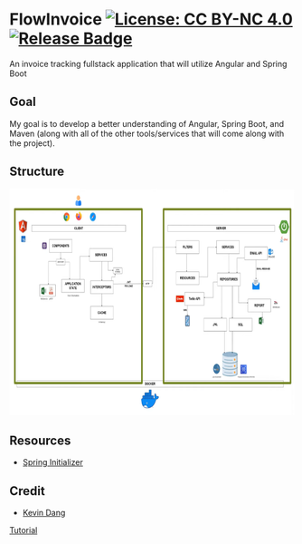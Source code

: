 # FlowInvoice [![License: CC BY-NC 4.0](https://img.shields.io/badge/License-CC_BY--NC_4.0-darkgreen.svg)](https://creativecommons.org/licenses/by-nc/4.0/) [![Release Badge](https://img.shields.io/github/v/release/kevinthedang/flow-invoice?logo=github)](https://github.com/kevinthedang/flow-invoice/releases/latest)
An invoice tracking fullstack application that will utilize Angular and Spring Boot

## Goal
My goal is to develop a better understanding of Angular, Spring Boot, and Maven (along with all of the other tools/services that will come along with the project).

## Structure
<!-- Image of the diagram -->
<p align="center">
  <img src="./imgs/diagram-flow.PNG" width="750" height="400" />
<p>

## Resources
* [Spring Initializer](https://start.spring.io/)

## Credit
* [Kevin Dang](https://github.com/kevinthedang/)

[Tutorial](https://www.youtube.com/watch?v=tX7t45m-4H8)